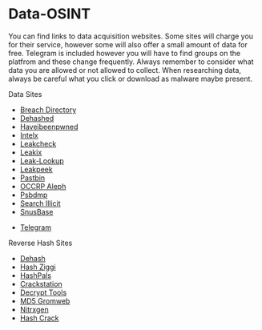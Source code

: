 # Data-OSINT
<p>You can find links to data acquisition websites. Some sites will charge you for their service, however some will also offer a small amount of data for free. Telegram is included however you will have to find groups on the platfrom and these change frequently. Always remember to consider what data you are allowed or not allowed to collect. When researching data, always be careful what you click or download as malware maybe present.</p>
<p>Data Sites</p>
<ul>
 <li><a href="https://breachdirectory.org/">Breach Directory</a></li>
 <li><a href="https://dehashed.com/">Dehashed</a></li>
 <li><a href="https://haveibeenpwned.com/">Haveibeenpwned</a></li>
 <li><a href="https://intelx.io/">Intelx</a></li>
 <li><a href="https://leakcheck.io/">Leakcheck</a></li>
 <li><a href="https://leakix.net/">Leakix</a></li>
 <li><a href="https://leak-lookup.com/">Leak-Lookup</a></li>
 <li><a href="https://leakpeek.com/">Leakpeek</a></li>
 <li><a href="https://pastebin.com/">Pastbin</a></li>
 <li><a href="https://data.occrp.org/">OCCRP Aleph</a></li>
 <li><a href="https://psbdmp.ws/">Psbdmp</a></li>
 <li><a href="https://search.illicit.services/">Search Illicit</a></li>
 <li><a href="https://snusbase.com/">SnusBase</a></li>
  <p><li><a href="https://web.telegram.org/">Telegram</a></li></p>
</ul>
<p>Reverse Hash Sites<p>
<ul>
 <li><a href="https://dehash.me/">Dehash</a></li>
 <li><a href="https://hash.ziggi.org/">Hash Ziggi</a></li>
 <li><a href="https://github.com/HashPals/Search-That-Hash">HashPals</a></li>
 <li><a href="https://crackstation.net/">Crackstation</a></li>
 <li><a href="https://decrypt.tools/">Decrypt Tools</a></li>
 <li><a href="https://md5.gromweb.com/">MD5 Gromweb</a></li>
 <li><a href="https://www.nitrxgen.net/">Nitrxgen</a></li>
 <li><a href="https://www.onlinehashcrack.com/">Hash Crack</a></li>
</ul>
